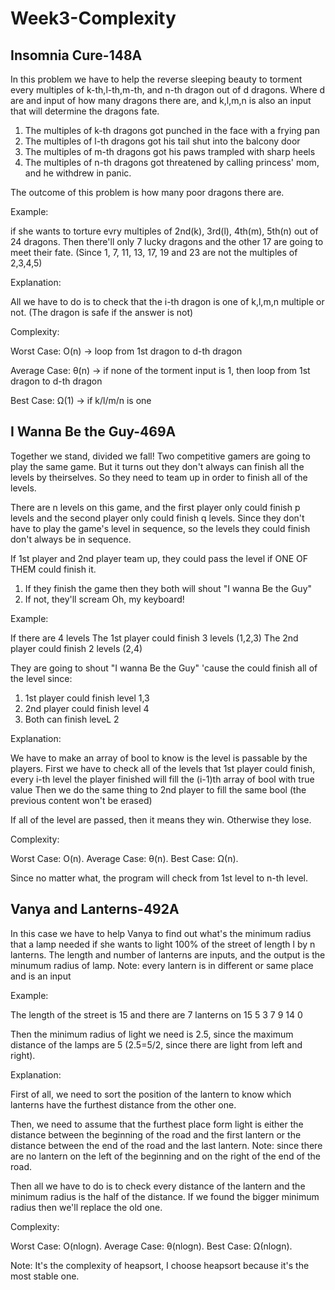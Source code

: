   # Week3-Complexity

## Insomnia Cure-148A

In this problem we have to help the reverse sleeping beauty to torment every multiples of k-th,l-th,m-th, and n-th dragon out of d dragons.
Where d are and input of how many dragons there are, and k,l,m,n is also an input that will determine the dragons fate.
  1. The multiples of k-th dragons got punched in the face with a frying pan
  2. The multiples of l-th dragons got his tail shut into the balcony door
  3. The multiples of m-th dragons got his paws trampled with sharp heels
  4. The multiples of n-th dragons got threatened by calling princess' mom, and he withdrew in panic.
  
The outcome of this problem is how many poor dragons there are.
  
Example:

if she wants to torture evry multiples of 2nd(k), 3rd(l), 4th(m), 5th(n) out of  24 dragons. 
Then there'll only 7 lucky dragons and the other 17 are going to meet their fate. 
(Since 1, 7, 11, 13, 17, 19 and 23 are not the multiples of 2,3,4,5)

Explanation:

All we have to do is to check that the i-th dragon is one of k,l,m,n multiple or not. (The dragon is safe if the answer is not)

Complexity:

Worst Case: O(n) -> loop from 1st dragon to d-th dragon

Average Case: θ(n) -> if none of the torment input is 1, then loop from 1st dragon to d-th dragon

Best Case: Ω(1) -> if k/l/m/n is one


## I Wanna Be the Guy-469A

Together we stand, divided we fall! Two competitive gamers are going to play the same game. 
But it turns out they don't always can finish all the levels by theirselves.
So they need to team up in order to finish all of the levels.

There are n levels on this game, and the first player only could finish p levels and the second player only could finish q levels.
Since they don't have to play the game's level in sequence, so the levels they could finish don't always be in sequence.

If 1st player and 2nd player team up, they could pass the level if ONE OF THEM could finish it.
  1. If they finish the game then they both will shout "I wanna Be the Guy"
  2. If not, they'll scream Oh, my keyboard!
  
Example:

If there are 4 levels
The 1st player could finish 3 levels (1,2,3)
The 2nd player could finish 2 levels (2,4)

They are going to shout "I wanna Be the Guy" 'cause the could finish all of the level since:
  1. 1st player could finish level 1,3
  2. 2nd player could finish level 4
  3. Both can finish leveL 2

Explanation:

We have to make an array of bool to know is the level is passable by the players.
First we have to check all of the levels that 1st player could finish, every i-th level the player finished will fill the (i-1)th array of bool with true value
Then we do the same thing to 2nd player to fill the same bool (the previous content won't be erased)

If all of the level are passed, then it means they win. Otherwise they lose.

Complexity:

Worst Case: O(n).
Average Case: θ(n).
Best Case: Ω(n).

Since no matter what, the program will check from 1st level to n-th level.

## Vanya and Lanterns-492A

In this case we have to help Vanya to find out what's the minimum radius that a lamp needed if she wants to light 100% of the street of length l by n lanterns.
The length and number of lanterns are inputs, and the output is the minumum radius of lamp.
Note: every lantern is in different or same place and is an input

Example:

The length of the street is 15 and there are 7 lanterns on 15 5 3 7 9 14 0

Then the minimum radius of light we need is 2.5, since the maximum distance of the lamps are 5 (2.5=5/2, since there are light from left and right).

Explanation:

First of all, we need to sort the position of the lantern to know which lanterns have the furthest distance from the other one.

Then, we need to assume that the furthest place form light is either the distance between the beginning of the road and the first lantern
or the distance between the end of the road and the last lantern. 
Note: since there are no lantern on the left of the beginning and on the right of the end of the road.

Then all we have to do is to check every distance of the lantern and the minimum radius is the half of the distance.
If we found the bigger minimum radius then we'll replace the old one.

Complexity:

Worst Case: O(nlogn).
Average Case: θ(nlogn).
Best Case: Ω(nlogn).

Note: It's the complexity of heapsort, I choose heapsort because it's the most stable one.
